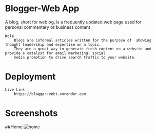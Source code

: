 
# Blogger-Web App

A blog, short for weblog, is a frequently updated web page used for personal commentary or business content
    
    Role
        Blogs are informal articles written for the purpose of  showing thought leadership and expertise on a topic. 
        They are a great way to generate fresh content on a website and provide a catalyst for email marketing, social 
        media promotion to drive search traffic to your website.

# Deployment
    Live Link :
        https://blogger-vebt.onrender.com


# Screenshots
##Home
![home](https://github.com/sushantskb/Blogging_Website/assets/91365425/f0139854-bdb2-4f18-bc6d-af196d3b25b7)


